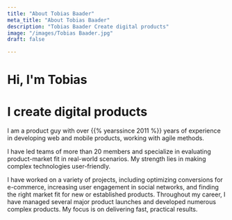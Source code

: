 ```yaml
---
title: "About Tobias Baader"
meta_title: "About Tobias Baader"
description: "Tobias Baader Create digital products"
image: "/images/Tobias Baader.jpg"
draft: false

---
```

<h1 class="font-medium">Hi, I'm Tobias</h1>
<h1 class="font-extrabold pb-7">I create digital products</h2>

I am a product guy with over {{% yearssince 2011 %}} years of experience in developing web and mobile products, working with agile methods.

I have led teams of more than 20 members and specialize in evaluating product-market fit in real-world scenarios. My strength lies in making complex technologies user-friendly.

I have worked on a variety of projects, including optimizing conversions for e-commerce, increasing user engagement in social networks, and finding the right market fit for new or established products. Throughout my career, I have managed several major product launches and developed numerous complex products. My focus is on delivering fast, practical results.